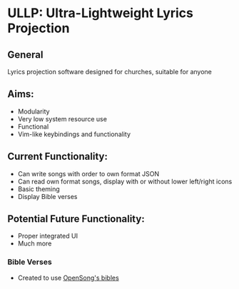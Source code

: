 # ULLP: Ultra-Lightweight Lyrics Projection

## General
Lyrics projection software designed for churches, suitable for anyone

## Aims:
* Modularity
* Very low system resource use
* Functional
* Vim-like keybindings and functionality

## Current Functionality:
* Can write songs with order to own format JSON
* Can read own format songs, display with or without lower left/right icons
* Basic theming
* Display Bible verses

## Potential Future Functionality:
* Proper integrated UI
* Much more

### Bible Verses
* Created to use [OpenSong's bibles](http://www.opensong.org/home/download#bibles)
